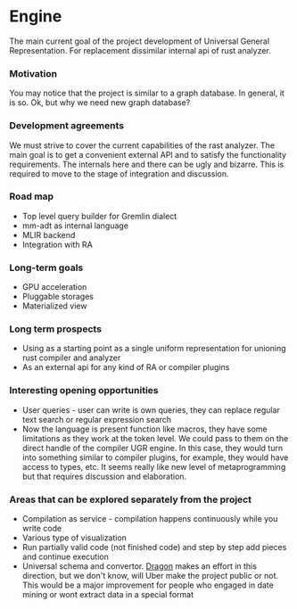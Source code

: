 # Engine

The main current goal of the project development of Universal General Representation. 
For replacement dissimilar internal api of rust analyzer. 

### Motivation 
You may notice that the project is similar to a graph database. 
In general, it is so. Ok, but why we need new graph database? 

### Development agreements

We must strive to cover the current capabilities of the rast analyzer.
The main goal is to get a convenient external API and to satisfy the functionality requirements. The internals here and there can be ugly and bizarre.
This is required to move to the stage of integration and discussion.

### Road map
- Top level query builder for Gremlin dialect 
- mm-adt as internal language 
- MLIR backend
- Integration with RA 

### Long-term goals
- GPU acceleration
- Pluggable storages
- Materialized view

### Long term prospects
- Using as a starting point as a single uniform representation for unioning rust compiler and analyzer
- As an external api for any kind of RA or compiler plugins

### Interesting opening opportunities
- User queries - user can write is own queries, they can replace regular text search or regular expression search 
- Now the language is present function like macros, they have some limitations as they work at the token level. We could pass to them on the direct handle of the compiler UGR engine. 
In this case, they would turn into something similar to compiler plugins, for example, they would have access to types, etc. It seems really like new level of metaprogramming but that requires discussion and elaboration.

### Areas that can be explored separately from the project
- Compilation as service - compilation happens continuously while you write code
- Various type of visualization
- Run partially valid code (not finished code) and step by step add pieces and continue execution
- Universal schema and convertor. [Dragon](https://eng.uber.com/dragon-schema-integration-at-uber-scale/) makes an effort in this direction, but we don't know, will Uber make the project public or not. This would be a major improvement for people who engaged in date mining or wont extract data in a special format



